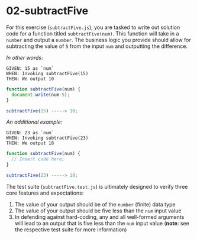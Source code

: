 # 02-subtractFive

For this exercise (`subtractFive.js`), you are tasked to write out solution code for a function titled `subtractFive(num)`. This function will take in a `number` and output a `number`. The business logic you provide should allow for subtracting the value of `5` from the input `num` and outputting the difference.

_In other words_:

```
GIVEN: 15 as `num`
WHEN: Invoking subtractFive(15)
THEN: We output 10
```

```js
function subtractFive(num) {
  document.write(num-5);
}

subtractFive(15) -----> 10;
```

_An additional example_:

```
GIVEN: 23 as `num`
WHEN: Invoking subtractFive(23)
THEN: We output 18
```

```js
function subtractFive(num) {
  // Insert code here;
}

subtractFive(23) -----> 18;
```

The test suite (`subtractFive.test.js`) is ultimately designed to verify three core features and expectations:

1) The value of your output should be of the `number` (finite) data type 
2) The value of your output should be five less than the `num` input value
3) In defending against hard-coding, any and all well-formed arguments will lead to an output that is five less than the `num` input value (**note**: see the respective test suite for more information)